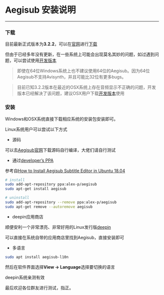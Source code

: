 # Aegisub 安装说明

---

### 下载

目前最新正式版本为**3.2.2**，可以在[官网](http://www.aegisub.org/)进行[下载](http://www.aegisub.org/downloads/)

但由于已经多年没有更新，在一些系统上可能会出现莫名其妙的问题，如过遇到问题，可以尝试使用[开发版本](http://plorkyeran.com/aegisub/)

> 即使在64位Windows系统上也不建议使用64位的Aegisub。因为64位Aegisub不支持Avisynth，并且可能比32位有更多bugs。

> 目前已知3.2.2版本在最近的OSX系统上存在音频显示不正确的问题，开发版本已经解决了该问题，建议OSX用户下载[开发版本](http://plorkyeran.com/aegisub/)使用

### 安装

Windows和OSX系统直接下载相应系统的安装包安装即可。

Linux系统用户可以尝试以下方式

- 源码

可以去[Aegisub官网](http://www.aegisub.org/)下载源码自行编译，大佬们请自行测试

- 通过[developer’s PPA](https://launchpad.net/~alex-p/+archive/ubuntu/aegisub)

参考自[How to Install Aegisub Subtitle Editor in Ubuntu 18.04](http://ubuntuhandbook.org/index.php/2018/08/how-to-install-aegisub-subtitle-editor-in-ubuntu-18-04/)

```bash
# install
sudo add-apt-repository ppa:alex-p/aegisub
sudo apt-get install aegisub

# uninstall
sudo add-apt-repository --remove ppa:alex-p/aegisub
sudo apt-get remove --autoremove aegisub
```

- deepin应用商店

顺便安利一个非常漂亮、非常好用的Linux发行版[deepin](https://www.deepin.org/)

可以直接在系统自带的应用商店里找到Aegisub，直接安装即可

- 多语言

```bash
sudo apt install aegisub-l10n
```

然后在软件界面选择**View -> Language**选择要切换的语言

deepin系统亲测有效

最后欢迎各位群友进行测试，指正。


